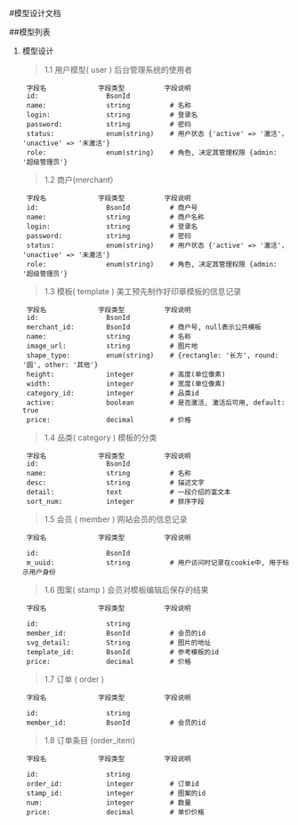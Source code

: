 #模型设计文档

##模型列表

1. 模型设计
	> 1.1 用户模型( user ) 后台管理系统的使用者
	
		字段名				字段类型		  字段说明	
		id:					BsonId
		name: 				string			# 名称
		login:				string			# 登录名
		password:			string			# 密码
		status:				enum(string)	# 用户状态 {'active' => '激活'， 'unactive' => '未激活'}
		role:				enum(string)	# 角色, 决定其管理权限 {admin: '超级管理员'}
		
	> 1.2 商户(merchant）
		
		字段名				字段类型		  字段说明	
		id:					BsonId			# 商户号
		name: 				string			# 商户名称
		login:				string			# 登录名
		password:			string			# 密码
		status:				enum(string)	# 用户状态 {'active' => '激活'， 'unactive' => '未激活'}
		role:				enum(string)	# 角色, 决定其管理权限 {admin: '超级管理员'}
		
	> 1.3 模板( template )  美工预先制作好印章模板的信息记录
			
		字段名				字段类型		  字段说明	
		id:					BsonId
		merchant_id:		BsonId			# 商户号, null表示公共模板
		name: 				string			# 名称
		image_url: 			string			# 图片地
		shape_type:			enum(string)	# {rectangle: '长方', round: '圆', other: '其他'}
		height:				integer			# 高度(单位像素)
		width:				integer			# 宽度(单位像素)
		category_id:		integer			# 品类id
		active:				boolean			# 是否激活, 激活后可用, default: true
		price:				decimal			# 价格

	> 1.4 品类( category ) 模板的分类
	
		字段名				字段类型		  字段说明	
		id:					BsonId
		name: 				string			# 名称
		desc: 				string			# 描述文字
		detail:				text			# 一段介绍的富文本
		sort_num:			integer			# 排序字段
	
	> 1.5 会员 ( member ) 网站会员的信息记录
	
		字段名				字段类型		  字段说明
		
		id: 				BsonId
		m_uuid:				string			# 用户访问时记录在cookie中, 用于标示用户身份
		
	> 1.6 图案( stamp ) 	会员对模板编辑后保存的结果
		
		字段名				字段类型		  字段说明

		id: 				string
		member_id:			BsonId			# 会员的id
		svg_detail:			String			# 图片的地址
		template_id:		BsonId			# 参考模板的id
		price:				decimal			# 价格
	
	> 1.7 订单 ( order )

		字段名				字段类型		  字段说明

		id: 				string
		member_id:			BsonId			# 会员的id

	> 1.8 订单条目 (order_item)

		字段名				字段类型		  字段说明

		id: 				string
		order_id:			integer			# 订单id
		stamp_id:			integer			# 图案的id
		num:				integer			# 数量
		price:				decimal			# 单价价格